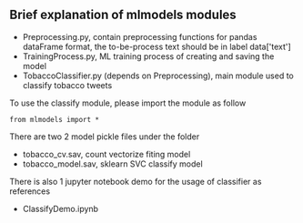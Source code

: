## Brief explanation of mlmodels modules

* Preprocessing.py, contain preprocessing functions for pandas dataFrame format, the to-be-process text should be in label data['text']
* TrainingProcess.py, ML training process of creating and saving the model
* TobaccoClassifier.py (depends on Preprocessing), main module used to classify tobacco tweets

To use the classify module, please import the module as follow
```
from mlmodels import *
```

There are two 2 model pickle files under the folder
* tobacco_cv.sav, count vectorize fiting model
* tobacco_model.sav, sklearn SVC classify model

There is also 1 jupyter notebook demo for the usage of classifier as references

* ClassifyDemo.ipynb
